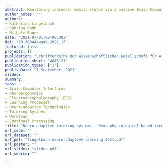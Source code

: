 ```yaml
---
abstract: Monitoring learners’ mental states via a passive Brain-Computer Interface (BCI) allows to continuously estimate current abilities, available cognitive resources, and motivation. It bears the great potential to adapt educational contents, learning speed, and format to the learner’s needs via an intelligent tutoring system. We present a neurophysiological-based approach to continuously monitor learners’ current affective-emotional and cognitive states by measuring and decoding brain activity via a passive BCI. In two studies (N = 8 and N = 7), we investigate whether we can a) predict learners’ affective and cognitive states during a learning or training session, b) provide continuous feedback of recognized states to the learner and, thereby, c) increase performance and intrinsic motivation. Oscillatory power measures in the alpha (8 – 12 Hz) and theta (4 – 7 Hz) frequency band served as features for the prediction and visualization. Our results reveal that machine learning algorithms can distinguish different states of cognitive workload and affect. The approach contributes to the development of closed-loop neuro-adaptive tutoring systems which allow to monitor learners’ states, provide feedback, and adapt their parameters for an optimal learner-training fit and effective and positive learning experience.
author_notes: ""
authors:
- Katharina Lingelbach
- Sabrina Gado
- Wilhelm Bauer
date: "2021-07-01T00:00:00Z"
doi: "10.30844/wgab_2021_15"
featured: false
projects: []
publication: "Schriftenreihe der Wissenschaftlichen Gesellschaft für Arbeits- und Betriebsorganisation (WGAB) e.V."
publication_short: "WGAB'21"
publication_types: ["1"]
publishDate: "1 September, 2021"
slides:
summary:
tags:
- Brain-Computer Interfaces
- Neuroergonomics
- Electroencephalography (EEG)
- Learning Processes
- Neuro-adaptive Technologies
- Tutoring Systems
- Workload
- Emotional Processing
title: "Neuro-adaptive tutoring systems - Neurophysiological-based recognition of affective-emotional and cognitive states of learners for intelligent neuro-adaptive tutoring systems"
url_code: ""
url_dataset: ""
url_pdf: "lingelbach-neuro-adaptive-learning-2021.pdf"
url_poster: ""
url_slides: "slides.pdf"
url_source: ""

---
```


<!--{{% callout note %}}
Click the *Cite* button above to demo the feature to enable visitors to import publication metadata into their reference management software.
{{% /callout %}}

{{% callout note %}}
Create your slides in Markdown - click the *Slides* button to check out the example.
{{% /callout %}}

Supplementary notes can be added here, including [code, math, and images](https://wowchemy.com/docs/writing-markdown-latex/).-->
